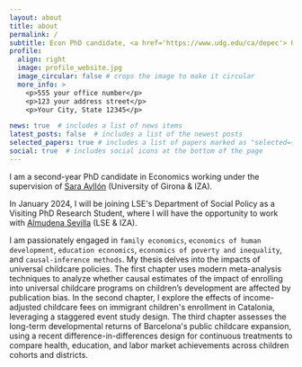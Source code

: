 ```yaml
---
layout: about
title: about
permalink: /
subtitle: Econ PhD candidate, <a href='https://www.udg.edu/ca/depec'> Universitat de Girona </a> (Spain)
profile:
  align: right
  image: profile_website.jpg
  image_circular: false # crops the image to make it circular
  more_info: >
    <p>555 your office number</p>
    <p>123 your address street</p>
    <p>Your City, State 12345</p>

news: true  # includes a list of news items
latest_posts: false  # includes a list of the newest posts
selected_papers: true # includes a list of papers marked as "selected={true}"
social: true  # includes social icons at the bottom of the page
---
```


I am a second-year PhD candidate in Economics working under the supervision of [Sara Ayllón](http://www.saraayllon.eu/)
(University of Girona & IZA).

In January 2024, I will be joining LSE's Department of Social Policy as a Visiting PhD Research Student,  where I will have the opportunity to work with
[Almudena Sevilla](https://www.lse.ac.uk/social-policy/people/academic-staff/Professor-Almudena-Sevilla) (LSE & IZA).

I am passionately engaged in `family economics`, `economics of human development`, `education economics`, `economics of poverty and inequality`, and `causal-inference methods`. My thesis delves into the impacts of universal childcare policies. The first chapter uses modern meta-analysis techniques to analyze whether causal estimates of the impact of enrolling into universal childcare programs on children’s development are affected by publication bias. In the second chapter, I explore the effects of income-adjusted childcare fees on immigrant children's enrollment in Catalonia, leveraging a staggered event study design. The third chapter assesses the long-term developmental returns of Barcelona's public childcare expansion, using a recent difference-in-differences design for continuous treatments to compare health, education, and labor market achievements across children cohorts and districts.